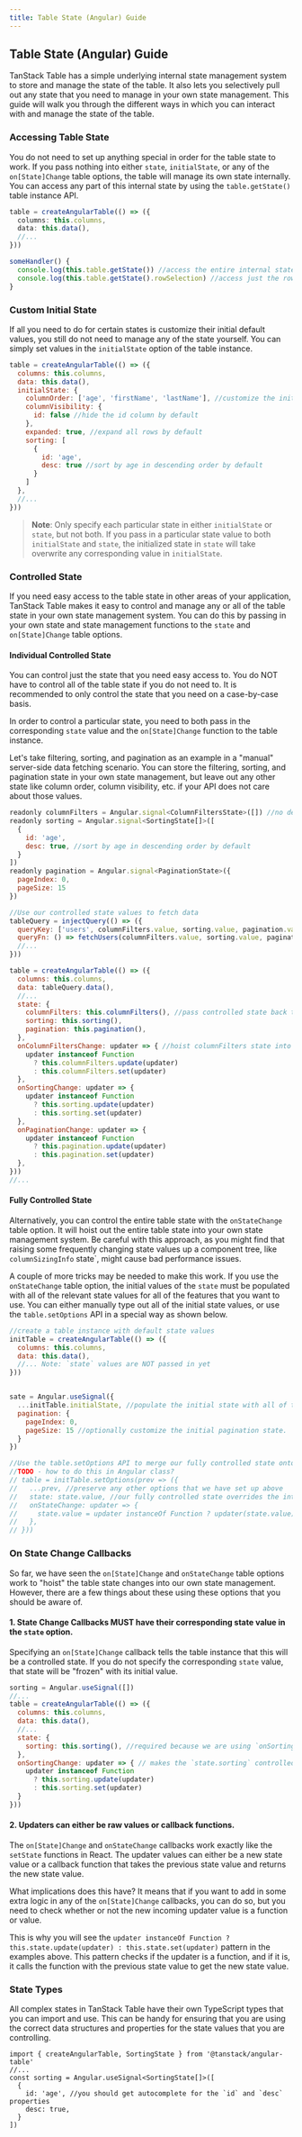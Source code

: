 ```yaml
---
title: Table State (Angular) Guide
---
```


## Table State (Angular) Guide

TanStack Table has a simple underlying internal state management system to store and manage the state of the table. It also lets you selectively pull out any state that you need to manage in your own state management. This guide will walk you through the different ways in which you can interact with and manage the state of the table.

### Accessing Table State

You do not need to set up anything special in order for the table state to work. If you pass nothing into either `state`, `initialState`, or any of the `on[State]Change` table options, the table will manage its own state internally. You can access any part of this internal state by using the `table.getState()` table instance API.

```ts
table = createAngularTable(() => ({
  columns: this.columns,
  data: this.data(),
  //...
}))

someHandler() {
  console.log(this.table.getState()) //access the entire internal state
  console.log(this.table.getState().rowSelection) //access just the row selection state
}
```

### Custom Initial State

If all you need to do for certain states is customize their initial default values, you still do not need to manage any of the state yourself. You can simply set values in the `initialState` option of the table instance.

```jsx
table = createAngularTable(() => ({
  columns: this.columns,
  data: this.data(),
  initialState: {
    columnOrder: ['age', 'firstName', 'lastName'], //customize the initial column order
    columnVisibility: {
      id: false //hide the id column by default
    },
    expanded: true, //expand all rows by default
    sorting: [
      {
        id: 'age',
        desc: true //sort by age in descending order by default
      }
    ]
  },
  //...
}))
```

> **Note**: Only specify each particular state in either `initialState` or `state`, but not both. If you pass in a particular state value to both `initialState` and `state`, the initialized state in `state` will take overwrite any corresponding value in `initialState`.

### Controlled State

If you need easy access to the table state in other areas of your application, TanStack Table makes it easy to control and manage any or all of the table state in your own state management system. You can do this by passing in your own state and state management functions to the `state` and `on[State]Change` table options.

#### Individual Controlled State

You can control just the state that you need easy access to. You do NOT have to control all of the table state if you do not need to. It is recommended to only control the state that you need on a case-by-case basis.

In order to control a particular state, you need to both pass in the corresponding `state` value and the `on[State]Change` function to the table instance.

Let's take filtering, sorting, and pagination as an example in a "manual" server-side data fetching scenario. You can store the filtering, sorting, and pagination state in your own state management, but leave out any other state like column order, column visibility, etc. if your API does not care about those values.

```jsx
readonly columnFilters = Angular.signal<ColumnFiltersState>([]) //no default filters
readonly sorting = Angular.signal<SortingState[]>([
  {
    id: 'age',
    desc: true, //sort by age in descending order by default
  }
])
readonly pagination = Angular.signal<PaginationState>({
  pageIndex: 0,
  pageSize: 15
})

//Use our controlled state values to fetch data
tableQuery = injectQuery(() => ({
  queryKey: ['users', columnFilters.value, sorting.value, pagination.value],
  queryFn: () => fetchUsers(columnFilters.value, sorting.value, pagination.value),
  //...
}))

table = createAngularTable(() => ({
  columns: this.columns,
  data: tableQuery.data(),
  //...
  state: {
    columnFilters: this.columnFilters(), //pass controlled state back to the table (overrides internal state)
    sorting: this.sorting(),
    pagination: this.pagination(),
  },
  onColumnFiltersChange: updater => { //hoist columnFilters state into our own state management
    updater instanceof Function
      ? this.columnFilters.update(updater)
      : this.columnFilters.set(updater)
  },
  onSortingChange: updater => {
    updater instanceof Function
      ? this.sorting.update(updater)
      : this.sorting.set(updater)
  },
  onPaginationChange: updater => {
    updater instanceof Function
      ? this.pagination.update(updater)
      : this.pagination.set(updater)
  },
}))
//...
```

#### Fully Controlled State

Alternatively, you can control the entire table state with the `onStateChange` table option. It will hoist out the entire table state into your own state management system. Be careful with this approach, as you might find that raising some frequently changing state values up a component tree, like `columnSizingInfo` state`, might cause bad performance issues.

A couple of more tricks may be needed to make this work. If you use the `onStateChange` table option, the initial values of the `state` must be populated with all of the relevant state values for all of the features that you want to use. You can either manually type out all of the initial state values, or use the `table.setOptions` API in a special way as shown below.

```jsx
//create a table instance with default state values
initTable = createAngularTable(() => ({
  columns: this.columns,
  data: this.data(),
  //... Note: `state` values are NOT passed in yet
}))


sate = Angular.useSignal({
  ...initTable.initialState, //populate the initial state with all of the default state values from the table instance
  pagination: {
    pageIndex: 0,
    pageSize: 15 //optionally customize the initial pagination state.
  }
})

//Use the table.setOptions API to merge our fully controlled state onto the table instance
//TODO - how to do this in Angular class?
// table = initTable.setOptions(prev => ({
//   ...prev, //preserve any other options that we have set up above
//   state: state.value, //our fully controlled state overrides the internal state
//   onStateChange: updater => {
//     state.value = updater instanceOf Function ? updater(state.value) : updater //any state changes will be pushed up to our own state management
//   },
// }))
```

### On State Change Callbacks

So far, we have seen the `on[State]Change` and `onStateChange` table options work to "hoist" the table state changes into our own state management. However, there are a few things about these using these options that you should be aware of.

#### 1. **State Change Callbacks MUST have their corresponding state value in the `state` option**.

Specifying an `on[State]Change` callback tells the table instance that this will be a controlled state. If you do not specify the corresponding `state` value, that state will be "frozen" with its initial value.

```jsx
sorting = Angular.useSignal([])
//...
table = createAngularTable(() => ({
  columns: this.columns,
  data: this.data(),
  //...
  state: {
    sorting: this.sorting(), //required because we are using `onSortingChange`
  },
  onSortingChange: updater => { // makes the `state.sorting` controlled
    updater instanceof Function
      ? this.sorting.update(updater)
      : this.sorting.set(updater)
  }
}))
```

#### 2. **Updaters can either be raw values or callback functions**.

The `on[State]Change` and `onStateChange` callbacks work exactly like the `setState` functions in React. The updater values can either be a new state value or a callback function that takes the previous state value and returns the new state value.

What implications does this have? It means that if you want to add in some extra logic in any of the `on[State]Change` callbacks, you can do so, but you need to check whether or not the new incoming updater value is a function or value.

This is why you will see the `updater instanceOf Function ? this.state.update(updater) : this.state.set(updater)` pattern in the examples above. This pattern checks if the updater is a function, and if it is, it calls the function with the previous state value to get the new state value.

### State Types

All complex states in TanStack Table have their own TypeScript types that you can import and use. This can be handy for ensuring that you are using the correct data structures and properties for the state values that you are controlling.

```tsx
import { createAngularTable, SortingState } from '@tanstack/angular-table'
//...
const sorting = Angular.useSignal<SortingState[]>([
  {
    id: 'age', //you should get autocomplete for the `id` and `desc` properties
    desc: true,
  }
])
```
